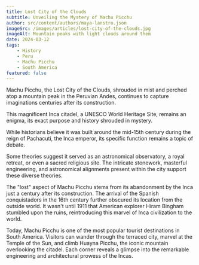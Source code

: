 ```yaml
---
title: Lost City of the Clouds
subtitle: Unveiling the Mystery of Machu Picchu
author: src/content/authors/maya-lanstro.json
imageSrc: /images/articles/lost-city-of-the-clouds.jpg
imageAlt: Mountain peaks with light clouds around them
date: 2024-03-12
tags:
    - History
    - Peru
    - Machu Picchu
    - South America
featured: false
---
```


Machu Picchu, the Lost City of the Clouds, shrouded in mist and perched atop a mountain peak in the Peruvian Andes, continues to capture imaginations centuries after its construction.

This magnificent Inca citadel, a UNESCO World Heritage Site, remains an enigma, its exact purpose and history shrouded in mystery.

While historians believe it was built around the mid-15th century during the reign of Pachacuti, the Inca emperor, its specific function remains a topic of debate.

Some theories suggest it served as an astronomical observatory, a royal retreat, or even a sacred religious site. The intricate stonework, masterful engineering, and astronomical alignments present within the city support these diverse theories.

The "lost" aspect of Machu Picchu stems from its abandonment by the Inca just a century after its construction. The arrival of the Spanish conquistadors in the 16th century further obscured its location from the outside world. It wasn't until 1911 that American explorer Hiram Bingham stumbled upon the ruins, reintroducing this marvel of Inca civilization to the world.

Today, Machu Picchu is one of the most popular tourist destinations in South America. Visitors can wander through the terraced city, marvel at the Temple of the Sun, and climb Huayna Picchu, the iconic mountain overlooking the citadel. Each corner reveals a glimpse into the remarkable engineering and architectural prowess of the Incas.
